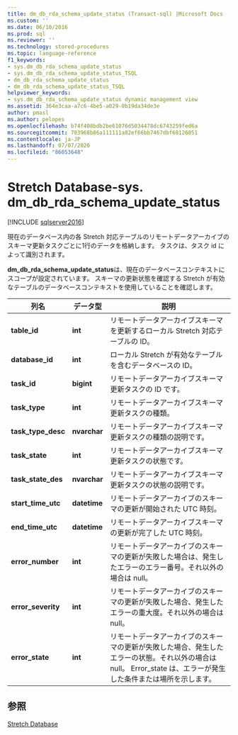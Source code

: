 ```yaml
---
title: dm_db_rda_schema_update_status (Transact-sql) |Microsoft Docs
ms.custom: ''
ms.date: 06/10/2016
ms.prod: sql
ms.reviewer: ''
ms.technology: stored-procedures
ms.topic: language-reference
f1_keywords:
- sys.dm_db_rda_schema_update_status
- sys.dm_db_rda_schema_update_status_TSQL
- dm_db_rda_schema_update_status
- dm_db_rda_schema_update_status_TSQL
helpviewer_keywords:
- sys.dm_db_rda_schema_update_status dynamic management view
ms.assetid: 364e3caa-a7c6-4be5-a029-0b19da34de3e
author: pmasl
ms.author: pelopes
ms.openlocfilehash: b74f408bdb2be61076d5034478dc6743259fed6a
ms.sourcegitcommit: 703968b86a111111a82ef66bb7467dbf68126051
ms.contentlocale: ja-JP
ms.lasthandoff: 07/07/2020
ms.locfileid: "86053648"
---
```

# <a name="stretch-database---sysdm_db_rda_schema_update_status"></a>Stretch Database-sys. dm_db_rda_schema_update_status
[!INCLUDE [sqlserver2016](../../includes/applies-to-version/sqlserver2016.md)]

  現在のデータベース内の各 Stretch 対応テーブルのリモートデータアーカイブのスキーマ更新タスクごとに1行のデータを格納します。 タスクは、タスク id によって識別されます。  
  
 **dm_db_rda_schema_update_status**は、現在のデータベースコンテキストにスコープが設定されています。 スキーマの更新状態を確認する Stretch が有効なテーブルのデータベースコンテキストを使用していることを確認します。  
  
|列名|データ型|説明|  
|-----------------|---------------|-----------------|  
|**table_id**|**int**|リモートデータアーカイブスキーマを更新するローカル Stretch 対応テーブルの ID。|  
|**database_id**|**int**|ローカル Stretch が有効なテーブルを含むデータベースの ID。|  
|**task_id**|**bigint**|リモートデータアーカイブスキーマ更新タスクの ID です。|  
|**task_type**|**int**|リモートデータアーカイブスキーマ更新タスクの種類。|  
|**task_type_desc**|**nvarchar**|リモートデータアーカイブスキーマ更新タスクの種類の説明です。|  
|**task_state**|**int**|リモートデータアーカイブスキーマ更新タスクの状態です。|  
|**task_state_des**|**nvarchar**|リモートデータアーカイブスキーマ更新タスクの状態の説明です。|  
|**start_time_utc**|**datetime**|リモートデータアーカイブのスキーマの更新が開始された UTC 時刻。|  
|**end_time_utc**|**datetime**|リモートデータアーカイブスキーマの更新が完了した UTC 時刻。|  
|**error_number**|**int**|リモートデータアーカイブのスキーマの更新が失敗した場合は、発生したエラーのエラー番号。それ以外の場合は null。|  
|**error_severity**|**int**|リモートデータアーカイブのスキーマの更新が失敗した場合、発生したエラーの重大度。それ以外の場合は null。|  
|**error_state**|**int**|リモートデータアーカイブのスキーマの更新が失敗した場合、発生したエラーの状態。それ以外の場合は null。 Error_state は、エラーが発生した条件または場所を示します。|  
  
## <a name="see-also"></a>参照  
 [Stretch Database](../../sql-server/stretch-database/stretch-database.md)  
  
  
